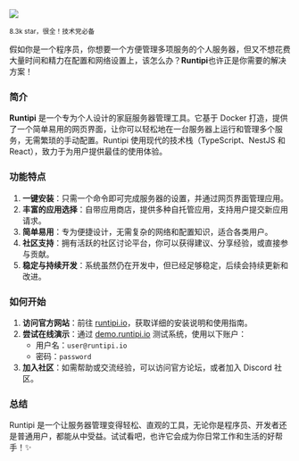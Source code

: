 <img src="/assets/image/250327-runtipi.png"/>

<small>8.3k star，很全！技术党必备</small>


假如你是一个程序员，你想要一个方便管理多项服务的个人服务器，但又不想花费大量时间和精力在配置和网络设置上，该怎么办？**Runtipi**也许正是你需要的解决方案！

### 简介
**Runtipi** 是一个专为个人设计的家庭服务器管理工具。它基于 Docker 打造，提供了一个简单易用的网页界面，让你可以轻松地在一台服务器上运行和管理多个服务，无需繁琐的手动配置。Runtipi 使用现代的技术栈（TypeScript、NestJS 和 React），致力于为用户提供最佳的使用体验。

### 功能特点
1. **一键安装**：只需一个命令即可完成服务器的设置，并通过网页界面管理应用。
2. **丰富的应用选择**：自带应用商店，提供多种自托管应用，支持用户提交新应用请求。
3. **简单易用**：专为便捷设计，无需复杂的网络和配置知识，适合各类用户。
4. **社区支持**：拥有活跃的社区讨论平台，你可以获得建议、分享经验，或直接参与贡献。
5. **稳定与持续开发**：系统虽然仍在开发中，但已经足够稳定，后续会持续更新和改进。

### 如何开始
1. **访问官方网站**：前往 [runtipi.io](https://runtipi.io)，获取详细的安装说明和使用指南。
2. **尝试在线演示**：通过 [demo.runtipi.io](https://demo.runtipi.io) 测试系统，使用以下账户：
   - 用户名：`user@runtipi.io`
   - 密码：`password`
3. **加入社区**：如需帮助或交流经验，可以访问官方论坛，或者加入 Discord 社区。

### 总结
Runtipi 是一个让服务器管理变得轻松、直观的工具，无论你是程序员、开发者还是普通用户，都能从中受益。试试看吧，也许它会成为你日常工作和生活的好帮手！✨